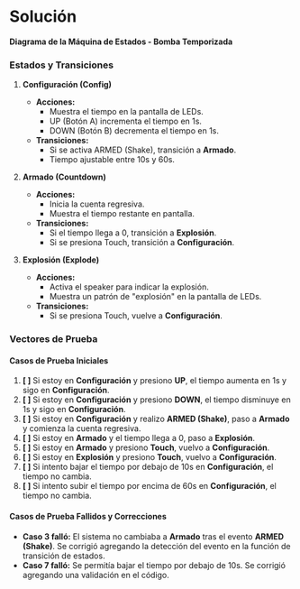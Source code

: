 # Solución

**Diagrama de la Máquina de Estados - Bomba Temporizada**

### **Estados y Transiciones**

1. **Configuración (Config)**
   - **Acciones:**
     - Muestra el tiempo en la pantalla de LEDs.
     - UP (Botón A) incrementa el tiempo en 1s.
     - DOWN (Botón B) decrementa el tiempo en 1s.
   - **Transiciones:**
     - Si se activa ARMED (Shake), transición a **Armado**.
     - Tiempo ajustable entre 10s y 60s.

2. **Armado (Countdown)**
   - **Acciones:**
     - Inicia la cuenta regresiva.
     - Muestra el tiempo restante en pantalla.
   - **Transiciones:**
     - Si el tiempo llega a 0, transición a **Explosión**.
     - Si se presiona Touch, transición a **Configuración**.

3. **Explosión (Explode)**
   - **Acciones:**
     - Activa el speaker para indicar la explosión.
     - Muestra un patrón de "explosión" en la pantalla de LEDs.
   - **Transiciones:**
     - Si se presiona Touch, vuelve a **Configuración**.

### **Vectores de Prueba**
#### **Casos de Prueba Iniciales**
1. **[ ]** Si estoy en **Configuración** y presiono **UP**, el tiempo aumenta en 1s y sigo en **Configuración**.
2. **[ ]** Si estoy en **Configuración** y presiono **DOWN**, el tiempo disminuye en 1s y sigo en **Configuración**.
3. **[ ]** Si estoy en **Configuración** y realizo **ARMED (Shake)**, paso a **Armado** y comienza la cuenta regresiva.
4. **[ ]** Si estoy en **Armado** y el tiempo llega a 0, paso a **Explosión**.
5. **[ ]** Si estoy en **Armado** y presiono **Touch**, vuelvo a **Configuración**.
6. **[ ]** Si estoy en **Explosión** y presiono **Touch**, vuelvo a **Configuración**.
7. **[ ]** Si intento bajar el tiempo por debajo de 10s en **Configuración**, el tiempo no cambia.
8. **[ ]** Si intento subir el tiempo por encima de 60s en **Configuración**, el tiempo no cambia.

#### **Casos de Prueba Fallidos y Correcciones**
- **Caso 3 falló:** El sistema no cambiaba a **Armado** tras el evento **ARMED (Shake)**. Se corrigió agregando la detección del evento en la función de transición de estados.
- **Caso 7 falló:** Se permitía bajar el tiempo por debajo de 10s. Se corrigió agregando una validación en el código.

